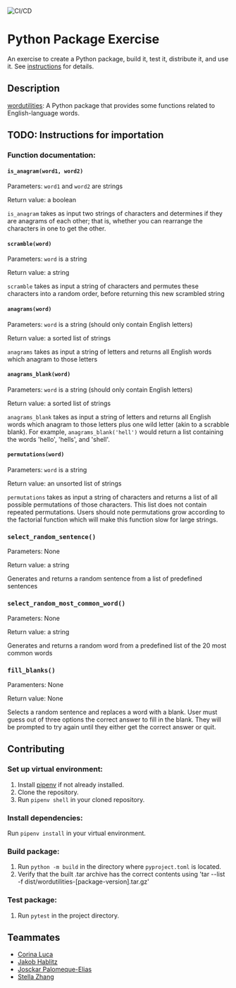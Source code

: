 ![CI/CD](https://github.com/software-students-spring2024/3-python-package-exercise-snailman/actions/workflows/build.yml/badge.svg)

# Python Package Exercise

An exercise to create a Python package, build it, test it, distribute it, and use it. See [instructions](./instructions.md) for details.

## Description

[wordutilities](https://test.pypi.org/project/wordutilities/): A Python package that provides some functions related to English-language words.

## TODO: Instructions for importation

### Function documentation:

#### `is_anagram(word1, word2)`
Parameters: `word1` and `word2` are strings

Return value: a boolean

`is_anagram` takes as input two strings of characters and determines if they are anagrams of each other; that is, whether you can rearrange the characters in one to get the other.

#### `scramble(word)`
Parameters: `word` is a string

Return value: a string

`scramble` takes as input a string of characters and permutes these characters into a random order, before returning this new scrambled string

#### `anagrams(word)`
Parameters: `word` is a string (should only contain English letters)

Return value: a sorted list of strings

`anagrams` takes as input a string of letters and returns all English words which anagram to those letters

#### `anagrams_blank(word)`
Parameters: `word` is a string (should only contain English letters)

Return value: a sorted list of strings

`anagrams_blank` takes as input a string of letters and returns all English words which anagram to those letters plus one wild letter (akin to a scrabble blank).  For example, `anagrams_blank('hell')` would return a list containing the words 'hello', 'hells', and 'shell'.

#### `permutations(word)`
Parameters: `word` is a string

Return value: an unsorted list of strings

`permutations` takes as input a string of characters and returns a list of all possible permutations of those characters.   This list does not contain repeated permutations.  Users should note permutations grow according to the factorial function which will make this function slow for large strings.

### `select_random_sentence()`
Parameters: None

Return value: a string

Generates and returns a random sentence from a list of predefined sentences

### `select_random_most_common_word()`
Parameters: None

Return value: a string

Generates and returns a random word from a predefined list of the 20 most common words

### `fill_blanks()`
Paramenters: None

Return value: None

Selects a random sentence and replaces a word with a blank. User must guess out of three options the correct answer to fill in the blank. They will be prompted to try again until they either get the correct answer or quit.

## Contributing

### Set up virtual environment:

1. Install [pipenv](https://github.com/nyu-software-engineering/python-package-example?tab=readme-ov-file) if not already installed.
2. Clone the repository.
3. Run `pipenv shell` in your cloned repository.

### Install dependencies:

Run `pipenv install` in your virtual environment.

### Build package:

1. Run `python -m build` in the directory where `pyproject.toml` is located.
2. Verify that the built .tar archive has the correct contents using 'tar --list -f dist/wordutilities-[package-version].tar.gz'

### Test package:

1. Run `pytest` in the project directory.

## Teammates

* [Corina Luca](https://github.com/CorinaLucaFocsan)
* [Jakob Hablitz](https://github.com/jsh9965)
* [Josckar Palomeque-Elias](https://github.com/josckar)
* [Stella Zhang](https://github.com/qq3173732005)
